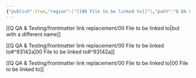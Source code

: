 ```yaml
---
{"publish":true,"region":["[[00 File to be linked to]]"],"path":"Q QA & Testing/frontmatter link replacement/01 File with links.md","permalink":"/q-qa-and-testing/frontmatter-link-replacement/01-file-with-links/","PassFrontmatter":true}
---
```


[[Q QA & Testing/frontmatter link replacement/00 File to be linked to\|but with a different name]]

[[Q QA & Testing/frontmatter link replacement/00 File to be linked to#^93142a\|00 File to be linked to#^93142a]]

[[Q QA & Testing/frontmatter link replacement/00 File to be linked to\|00 File to be linked to]]